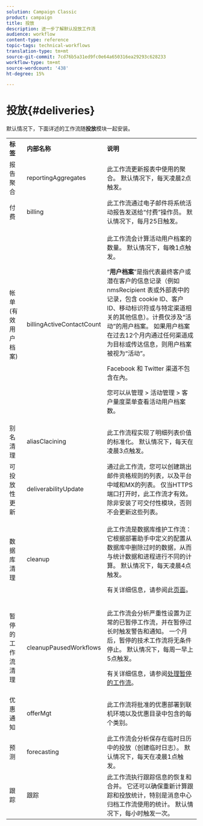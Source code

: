 ```yaml
---
solution: Campaign Classic
product: campaign
title: 投放
description: 进一步了解默认投放工作流
audience: workflow
content-type: reference
topic-tags: technical-workflows
translation-type: tm+mt
source-git-commit: 7cd76b5a31ed9fc0e64a650316ea29293c628233
workflow-type: tm+mt
source-wordcount: '438'
ht-degree: 15%

---
```



# 投放{#deliveries}

默认情况下，下面详述的工作流随&#x200B;**投放**&#x200B;模块一起安装。

<table> 
 <tbody> 
  <tr> 
   <td> <strong>标签</strong><br /> </td> 
   <td> <strong>内部名称</strong><br /> </td> 
   <td> <strong>说明</strong><br /> </td> 
  </tr> 
  <tr> 
   <td> <span class="uicontrol">报告聚合</span> <br /> </td> 
   <td> <span class="uicontrol">reportingAggregates</span> <br /> </td> 
   <td> 此工作流更新报表中使用的聚合。 默认情况下，每天凌晨2点触发。<br /> </td> 
  </tr> 
  <tr> 
   <td> <span class="uicontrol">付费</span> <br /> </td> 
   <td> <span class="uicontrol">billing</span> <br /> </td> 
   <td> 此工作流通过电子邮件将系统活动报告发送给“付费”操作员。 默认情况下，每月25日触发。<br /> </td> 
  </tr> 
  <tr> 
   <td> <span class="uicontrol">帐单(有效用户档案)</span> <br /> </td> 
   <td> <span class="uicontrol">billingActiveContactCount</span> <br /> </td> 
   <td> <p>此工作流会计算活动用户档案的数量。 默认情况下，每晚1点触发。</p> <p>“<strong>用户档案</strong>”是指代表最终客户或潜在客户的信息记录（例如 nmsRecipient 表或外部表中的记录，包含 cookie ID、客户 ID、移动标识符或与特定渠道相关的其他信息）。计费仅涉及“活动”的用户档案。 如果用户档案在过去12个月内通过任何渠道成为目标或传达信息，则用户档案被视为“活动”。</p> <p>Facebook 和 Twitter 渠道不包含在內。</p> <p>您可以从<span class="uicontrol">管理</span> &gt; <span class="uicontrol">活动管理</span> &gt; <span class="uicontrol">客户量度</span>菜单查看<span class="uicontrol">活动用户档案数</span>。</p> </td> 
  </tr> 
  <tr> 
   <td> <span class="uicontrol">别名清理</span> <br /> </td> 
   <td> <span class="uicontrol">aliasClacining</span> <br /> </td> 
   <td> 此工作流程实现了明细列表价值的标准化。 默认情况下，每天在凌晨3点触发。<br /> </td> 
  </tr> 
  <tr> 
   <td> <span class="uicontrol">可投放性更新</span> <br /> </td> 
   <td> <span class="uicontrol">deliverabilityUpdate</span> <br /> </td> 
   <td> 通过此工作流，您可以创建跳出邮件资格规则的列表，以及平台中域和MX的列表。 仅当HTTPS端口打开时，此工作流才有效。 除非安装了可交付性模块，否则不会更新这些列表。<br /> </td> 
  </tr> 
  <tr> 
   <td> <span class="uicontrol">数据库清理</span> <br /> </td> 
   <td> <span class="uicontrol">cleanup</span> <br /> </td> 
   <td> <p>此工作流是数据库维护工作流：它根据部署助手中定义的配置从数据库中删除过时的数据，从而与统计数据和进程进行不同的计算。 默认情况下，每天凌晨4点触发。</p> <p>有关详细信息，请参阅此<a href="../../production/using/database-cleanup-workflow.md">页面</a>。</p> </td> 
  </tr> 
  <tr> 
   <td> <span class="uicontrol">暂停的工作流清理</span> <br /> </td> 
   <td> <span class="uicontrol">cleanupPausedWorkflows</span> <br /> </td> 
   <td> <p>此工作流会分析严重性设置为正常的已暂停工作流，并在暂停过长时触发警告和通知。 一个月后，暂停的技术工作流将无条件停止。 默认情况下，每周一早上5点触发。</p> <p>有关详细信息，请参阅<a href="../../workflow/using/monitoring-workflow-execution.md#handling-of-paused-workflows" target="_blank">处理暂停的工作流</a>。</p></td> 
  </tr> 
  <tr> 
   <td> <span class="uicontrol">优惠通知</span> <br /> </td> 
   <td> <span class="uicontrol">offerMgt</span> <br /> </td> 
   <td> 此工作流将批准的优惠部署到联机环境以及优惠目录中包含的每个类别。<br /> </td> 
  </tr> 
  <tr> 
   <td> <span class="uicontrol">预测</span> <br /> </td> 
   <td> <span class="uicontrol">forecasting</span> <br /> </td> 
   <td> 此工作流会分析保存在临时日历中的投放（创建临时日志）。 默认情况下，每天在凌晨1点触发。<br /> </td> 
  </tr> 
  <tr> 
   <td> <span class="uicontrol">跟踪</span> <br /> </td> 
   <td> <span class="uicontrol">跟踪</span> <br /> </td> 
   <td> 此工作流执行跟踪信息的恢复和合并。 它还可以确保重新计算跟踪和投放统计，特别是消息中心归档工作流使用的统计。 默认情况下，每小时触发一次。<br /> </td> 
  </tr> 
 </tbody> 
</table>

